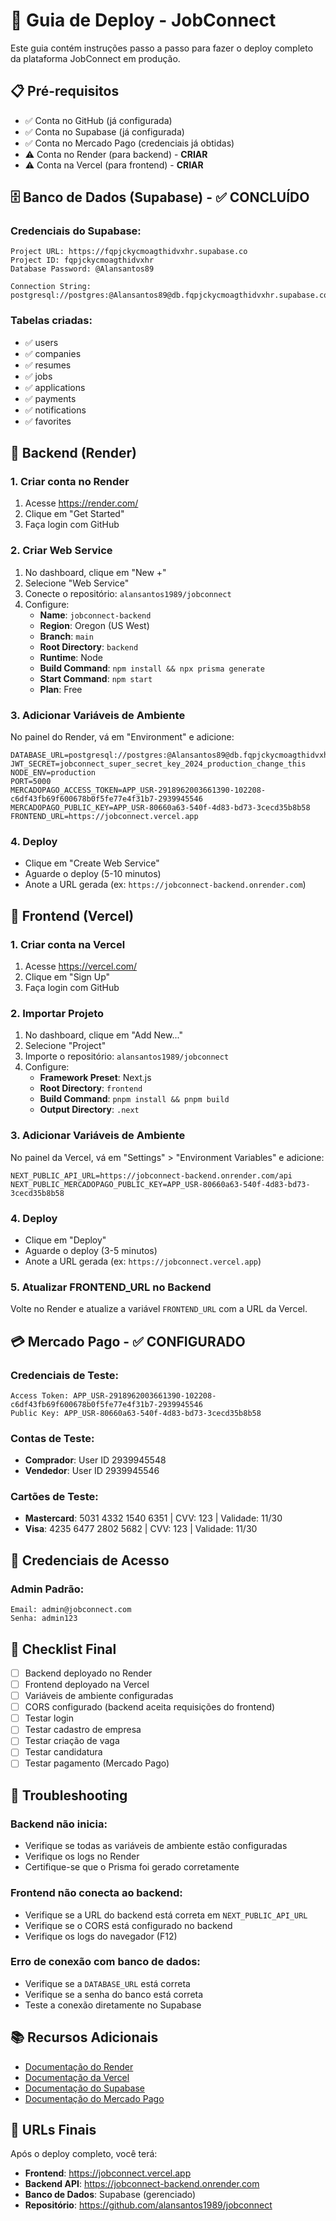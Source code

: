 # 🚀 Guia de Deploy - JobConnect

Este guia contém instruções passo a passo para fazer o deploy completo da plataforma JobConnect em produção.

## 📋 Pré-requisitos

- ✅ Conta no GitHub (já configurada)
- ✅ Conta no Supabase (já configurada)
- ✅ Conta no Mercado Pago (credenciais já obtidas)
- ⚠️ Conta no Render (para backend) - **CRIAR**
- ⚠️ Conta na Vercel (para frontend) - **CRIAR**

## 🗄️ Banco de Dados (Supabase) - ✅ CONCLUÍDO

### Credenciais do Supabase:
```
Project URL: https://fqpjckycmoagthidvxhr.supabase.co
Project ID: fqpjckycmoagthidvxhr
Database Password: @Alansantos89

Connection String:
postgresql://postgres:@Alansantos89@db.fqpjckycmoagthidvxhr.supabase.co:5432/postgres
```

### Tabelas criadas:
- ✅ users
- ✅ companies
- ✅ resumes
- ✅ jobs
- ✅ applications
- ✅ payments
- ✅ notifications
- ✅ favorites

## 🔧 Backend (Render)

### 1. Criar conta no Render
1. Acesse https://render.com/
2. Clique em "Get Started"
3. Faça login com GitHub

### 2. Criar Web Service
1. No dashboard, clique em "New +"
2. Selecione "Web Service"
3. Conecte o repositório: `alansantos1989/jobconnect`
4. Configure:
   - **Name**: `jobconnect-backend`
   - **Region**: Oregon (US West)
   - **Branch**: `main`
   - **Root Directory**: `backend`
   - **Runtime**: Node
   - **Build Command**: `npm install && npx prisma generate`
   - **Start Command**: `npm start`
   - **Plan**: Free

### 3. Adicionar Variáveis de Ambiente
No painel do Render, vá em "Environment" e adicione:

```
DATABASE_URL=postgresql://postgres:@Alansantos89@db.fqpjckycmoagthidvxhr.supabase.co:5432/postgres
JWT_SECRET=jobconnect_super_secret_key_2024_production_change_this
NODE_ENV=production
PORT=5000
MERCADOPAGO_ACCESS_TOKEN=APP_USR-2918962003661390-102208-c6df43fb69f600678b0f5fe77e4f31b7-2939945546
MERCADOPAGO_PUBLIC_KEY=APP_USR-80660a63-540f-4d83-bd73-3cecd35b8b58
FRONTEND_URL=https://jobconnect.vercel.app
```

### 4. Deploy
- Clique em "Create Web Service"
- Aguarde o deploy (5-10 minutos)
- Anote a URL gerada (ex: `https://jobconnect-backend.onrender.com`)

## 🎨 Frontend (Vercel)

### 1. Criar conta na Vercel
1. Acesse https://vercel.com/
2. Clique em "Sign Up"
3. Faça login com GitHub

### 2. Importar Projeto
1. No dashboard, clique em "Add New..."
2. Selecione "Project"
3. Importe o repositório: `alansantos1989/jobconnect`
4. Configure:
   - **Framework Preset**: Next.js
   - **Root Directory**: `frontend`
   - **Build Command**: `pnpm install && pnpm build`
   - **Output Directory**: `.next`

### 3. Adicionar Variáveis de Ambiente
No painel da Vercel, vá em "Settings" > "Environment Variables" e adicione:

```
NEXT_PUBLIC_API_URL=https://jobconnect-backend.onrender.com/api
NEXT_PUBLIC_MERCADOPAGO_PUBLIC_KEY=APP_USR-80660a63-540f-4d83-bd73-3cecd35b8b58
```

### 4. Deploy
- Clique em "Deploy"
- Aguarde o deploy (3-5 minutos)
- Anote a URL gerada (ex: `https://jobconnect.vercel.app`)

### 5. Atualizar FRONTEND_URL no Backend
Volte no Render e atualize a variável `FRONTEND_URL` com a URL da Vercel.

## 💳 Mercado Pago - ✅ CONFIGURADO

### Credenciais de Teste:
```
Access Token: APP_USR-2918962003661390-102208-c6df43fb69f600678b0f5fe77e4f31b7-2939945546
Public Key: APP_USR-80660a63-540f-4d83-bd73-3cecd35b8b58
```

### Contas de Teste:
- **Comprador**: User ID 2939945548
- **Vendedor**: User ID 2939945546

### Cartões de Teste:
- **Mastercard**: 5031 4332 1540 6351 | CVV: 123 | Validade: 11/30
- **Visa**: 4235 6477 2802 5682 | CVV: 123 | Validade: 11/30

## 🔐 Credenciais de Acesso

### Admin Padrão:
```
Email: admin@jobconnect.com
Senha: admin123
```

## 📝 Checklist Final

- [ ] Backend deployado no Render
- [ ] Frontend deployado na Vercel
- [ ] Variáveis de ambiente configuradas
- [ ] CORS configurado (backend aceita requisições do frontend)
- [ ] Testar login
- [ ] Testar cadastro de empresa
- [ ] Testar criação de vaga
- [ ] Testar candidatura
- [ ] Testar pagamento (Mercado Pago)

## 🐛 Troubleshooting

### Backend não inicia:
- Verifique se todas as variáveis de ambiente estão configuradas
- Verifique os logs no Render
- Certifique-se que o Prisma foi gerado corretamente

### Frontend não conecta ao backend:
- Verifique se a URL do backend está correta em `NEXT_PUBLIC_API_URL`
- Verifique se o CORS está configurado no backend
- Verifique os logs do navegador (F12)

### Erro de conexão com banco de dados:
- Verifique se a `DATABASE_URL` está correta
- Verifique se a senha do banco está correta
- Teste a conexão diretamente no Supabase

## 📚 Recursos Adicionais

- [Documentação do Render](https://render.com/docs)
- [Documentação da Vercel](https://vercel.com/docs)
- [Documentação do Supabase](https://supabase.com/docs)
- [Documentação do Mercado Pago](https://www.mercadopago.com.br/developers)

## 🎉 URLs Finais

Após o deploy completo, você terá:

- **Frontend**: https://jobconnect.vercel.app
- **Backend API**: https://jobconnect-backend.onrender.com
- **Banco de Dados**: Supabase (gerenciado)
- **Repositório**: https://github.com/alansantos1989/jobconnect


